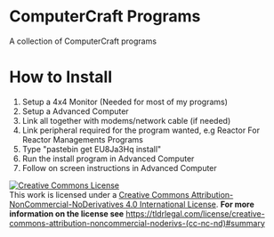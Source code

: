 # ComputerCraft Programs
A collection of ComputerCraft programs

# How to Install
1. Setup a 4x4 Monitor (Needed for most of my programs)
2. Setup a Advanced Computer
3. Link all together with modems/network cable (if needed)
4. Link peripheral required for the program wanted, e.g Reactor For Reactor Managements Programs
5. Type "pastebin get EU8Ja3Hq install"
6. Run the install program in Advanced Computer
7. Follow on screen instructions in Advanced Computer

<a rel="license" href="http://creativecommons.org/licenses/by-nc-nd/4.0/"><img alt="Creative Commons License" style="border-width:0" src="https://i.creativecommons.org/l/by-nc-nd/4.0/88x31.png" /></a><br />This work is licensed under a <a rel="license" href="http://creativecommons.org/licenses/by-nc-nd/4.0/">Creative Commons Attribution-NonCommercial-NoDerivatives 4.0 International License</a>. **For more information on the license see** https://tldrlegal.com/license/creative-commons-attribution-noncommercial-noderivs-(cc-nc-nd)#summary
